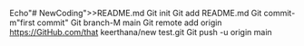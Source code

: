 Echo"# NewCoding">>README.md
Git init
Git add README.md
Git commit-m"first commit"
Git branch-M main
Git remote add origin https://GitHub.com/that keerthana/new test.git
Git push -u origin main
